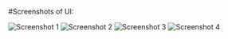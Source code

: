 #Screenshots of UI:

![Screenshot 1](http://s9.postimg.org/83xo8czj3/Screen_Shot_2015_10_07_at_1_13_56_PM.png "Screenshot 1")
![Screenshot 2](http://s9.postimg.org/pihwgmwnz/Screen_Shot_2015_10_07_at_1_14_41_PM.png "Screenshot 2")
![Screenshot 3](http://s9.postimg.org/o64sshom7/Screen_Shot_2015_10_07_at_1_15_03_PM.png "Screenshot 3")
![Screenshot 4](http://s9.postimg.org/cbsgh40yn/Screen_Shot_2015_10_07_at_1_15_11_PM.png "Screenshot 4")
